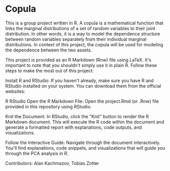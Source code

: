 # Copula

This is a group project written in R. A copula is a mathematical function that links the marginal distributions of a set of random variables to their joint distribution. In other words, it is a way to model the dependence structure between random variables separately from their individual marginal distributions. In context of this project, the copula will be used for modeling the dependence between the two assets.

This project is provided as an R Markdown (Rnw) file using LaTeX. It's important to note that you shouldn't simply use it in plain R. Follow these steps to make the most out of this project:

Install R and RStudio: If you haven't already, make sure you have R and RStudio installed on your system. You can download them from the official websites:

R
RStudio
Open the R Markdown File: Open the project.Rmd (or .Rnw) file provided in this repository using RStudio.

Knit the Document: In RStudio, click the "Knit" button to render the R Markdown document. This will execute the R code within the document and generate a formatted report with explanations, code outputs, and visualizations.

Follow the Interactive Guide: Navigate through the document interactively. You'll find explanations, code snippets, and visualizations that will guide you through the PCA analysis in R.

Contributors: Alan Kachmazov, Tobias Zotter
